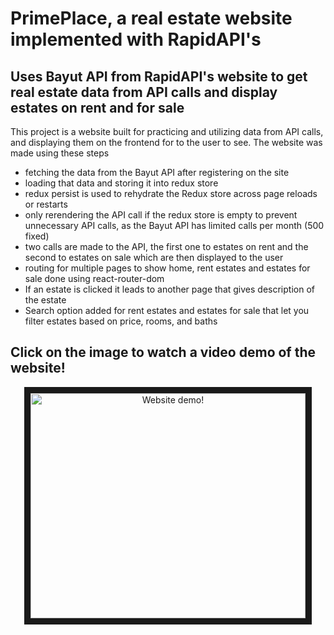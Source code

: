 # PrimePlace, a real estate website implemented with RapidAPI's

## Uses Bayut API from RapidAPI's website to get real estate data from API calls and display estates on rent and for sale

This project is a website built for practicing and utilizing data from API calls, and displaying them on the frontend for to the user to see. The website was made using these steps

- fetching the data from the Bayut API after registering on the site
- loading that data and storing it into redux store
- redux persist is used to rehydrate the Redux store across page reloads or restarts
- only rerendering the API call if the redux store is empty to prevent unnecessary API calls, as the Bayut API has limited calls per month (500 fixed)
- two calls are made to the API, the first one to estates on rent and the second to estates on sale which are then displayed to the user
- routing for multiple pages to show home, rent estates and estates for sale done using react-router-dom
- If an estate is clicked it leads to another page that gives description of the estate
- Search option added for rent estates and estates for sale that let you filter estates based on price, rooms, and baths

## Click on the image to watch a video demo of the website!


<p align="center">
  <a href="https://youtu.be/bCp-hb7S_us" target="_blank">
    <img src="https://i9.ytimg.com/vi_webp/bCp-hb7S_us/mq2.webp?sqp=CNCm9KYG-oaymwEmCMACELQB8quKqQMa8AEB-AH-CYAC0AWKAgwIABABGGUgWShDMA8=&rs=AOn4CLCet665ZBJ52S5W8SrKQZQyb3AOjQ" alt="Website demo!" width="440" height="360" border="10"/>
  </a>
</p>


